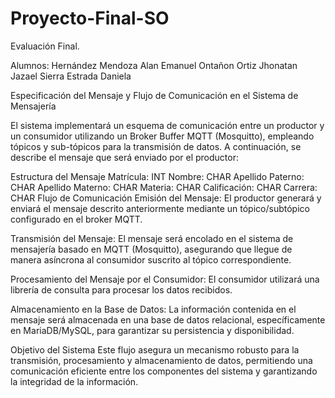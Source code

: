 # Proyecto-Final-SO
Evaluación Final.

Alumnos: 
Hernández Mendoza Alan Emanuel
Ontañon Ortiz Jhonatan Jazael
Sierra Estrada Daniela


Especificación del Mensaje y Flujo de Comunicación en el Sistema de Mensajería

El sistema implementará un esquema de comunicación entre un productor y un consumidor utilizando un Broker Buffer MQTT (Mosquitto), empleando tópicos y sub-tópicos para la transmisión de datos. A continuación, se describe el mensaje que será enviado por el productor:

Estructura del Mensaje
Matrícula: INT
Nombre: CHAR
Apellido Paterno: CHAR
Apellido Materno: CHAR
Materia: CHAR
Calificación: CHAR
Carrera: CHAR
Flujo de Comunicación
Emisión del Mensaje:
El productor generará y enviará el mensaje descrito anteriormente mediante un tópico/subtópico configurado en el broker MQTT.

Transmisión del Mensaje:
El mensaje será encolado en el sistema de mensajería basado en MQTT (Mosquitto), asegurando que llegue de manera asíncrona al consumidor suscrito al tópico correspondiente.

Procesamiento del Mensaje por el Consumidor:
El consumidor utilizará una librería de consulta para procesar los datos recibidos.

Almacenamiento en la Base de Datos:
La información contenida en el mensaje será almacenada en una base de datos relacional, específicamente en MariaDB/MySQL, para garantizar su persistencia y disponibilidad.

Objetivo del Sistema
Este flujo asegura un mecanismo robusto para la transmisión, procesamiento y almacenamiento de datos, permitiendo una comunicación eficiente entre los componentes del sistema y garantizando la integridad de la información.

